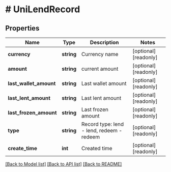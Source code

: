 # # UniLendRecord

## Properties

Name | Type | Description | Notes
------------ | ------------- | ------------- | -------------
**currency** | **string** | Currency name | [optional] [readonly] 
**amount** | **string** | current amount | [optional] [readonly] 
**last_wallet_amount** | **string** | Last wallet amount | [optional] [readonly] 
**last_lent_amount** | **string** | Last lent amount | [optional] [readonly] 
**last_frozen_amount** | **string** | Last frozen amount | [optional] [readonly] 
**type** | **string** | Record type: lend - lend, redeem - redeem | [optional] [readonly] 
**create_time** | **int** | Created time | [optional] [readonly] 

[[Back to Model list]](../../README.md#documentation-for-models) [[Back to API list]](../../README.md#documentation-for-api-endpoints) [[Back to README]](../../README.md)
